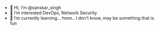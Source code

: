 - 👋 Hi, I’m @sanskar_singh
- 👀 I’m interested DevOps, Network Security.
- 🌱 I’m currently learning... hmm.. I don't know, may be something that is fun

